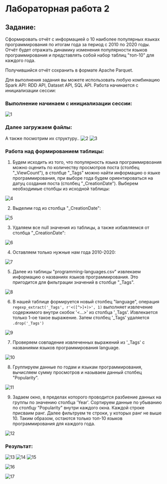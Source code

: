 # Лабораторная работа 2

## Задание: 

Сформировать отчёт с информацией о 10 наиболее популярных языках программирования по итогам года за период с 2010 по 2020 годы. Отчёт будет отражать динамику изменения популярности языков программирования и представлять собой набор таблиц "топ-10" для каждого года.

Получившийся отчёт сохранить в формате Apache Parquet.

Для выполнения задания вы можете использовать любую комбинацию Spark API: RDD API, Dataset API, SQL API.
Работа начинается с инициализации сессии: 

### Выполнение начинаем с инициализации сессии: 

![1](https://github.com/vmokook/BigData/blob/main/LR2/Image/1.png)

### Далее загружаем файлы: 

А также посмотрим их структуру..
![2](https://github.com/vmokook/BigData/blob/main/LR2/Image/2.png) ![3](https://github.com/vmokook/BigData/blob/main/LR2/Image/3.png) 

### Работа над формированием таблицы: 

1. Будем исходить из того, что популярность языка программирвоания можно оценить по количеству просмотров поста (столбец "_ViewCount"), 
в столбце "_Tags" можно найти информацию о языке программирования, при выборе года будем ориентироваться на датуц создания поста (столбец "_CreationDate").
Выберем необходимые столбцы из исходной таблицы:
 
![4](https://github.com/vmokook/BigData/blob/main/LR2/Image/4.png) 

2. Выделим год из столбца "_CreationDate":

![5](https://github.com/vmokook/BigData/blob/main/LR2/Image/5.png) 

3. Удаляем все null значения из таблицы, а также избавляемся от столбца "_CreationDate": 

![6](https://github.com/vmokook/BigData/blob/main/LR2/Image/6.png) 

4. Оставляем только нужные нам года 2010-2020:

![7](https://github.com/vmokook/BigData/blob/main/LR2/Image/7.png) 

5. Далее из таблицы "programming-languages.csv" извлекаем информацию о названиях языков программирования. Это пригодится для фильтрации
значений в столбце "_Tags".

![8](https://github.com/vmokook/BigData/blob/main/LR2/Image/8.png) 

6. В нашей таблице формируется новый столбец "language", операция `regexp_extract('_Tags', r'<([^>]+)>', 1)` выполняет
извлечение содержимого внутри скобок '<...>' из столбца '_Tags'. Извлекается только 1-ое такое выражение. Затем столбец
'_Tags' удаляется `.drop('_Tags')`

![9](https://github.com/vmokook/BigData/blob/main/LR2/Image/9.png) 

7. Проверяем совпадение извлеченных выражений из '_Tags' с названиями языков программирования language. 

![10](https://github.com/vmokook/BigData/blob/main/LR2/Image/10.png) 

8. Группируем данные по годам и языкам программирования, вычисляем сумму просмотров и называем данный столбец "Popularity".

![11](https://github.com/vmokook/BigData/blob/main/LR2/Image/11.png) 

9. Задаем окно, в пределах которого проводится разбиение данных на группы по значению столбца 'Year'.
Сортируем данные по убыванию по столбцу "Popularity" внутри каждого окна. Каждой строке присваим ранг.
Далее фильтруем те строки, у которых ранг не выше 10. Таким образом, остаются только топ-10 языков
программирования для каждого года.

![12](https://github.com/vmokook/BigData/blob/main/LR2/Image/12.png) 

### Результат:

![13](https://github.com/vmokook/BigData/blob/main/LR2/Image/13.png) 
![14](https://github.com/vmokook/BigData/blob/main/LR2/Image/14.png) 
![15](https://github.com/vmokook/BigData/blob/main/LR2/Image/15.png) 


![16](https://github.com/vmokook/BigData/blob/main/LR2/Image/16.png) 

![17](https://github.com/vmokook/BigData/blob/main/LR2/Image/17.png) 
